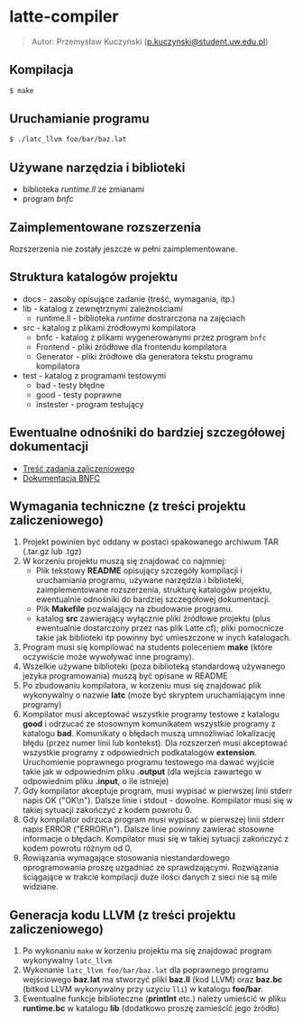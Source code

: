 # latte-compiler
> Autor: Przemysław Kuczyński (p.kuczynski@student.uw.edu.pl)

## Kompilacja

```bash
$ make
```

## Uruchamianie programu

```bash
$ ./latc_llvm foo/bar/baz.lat
```

## Używane narzędzia i biblioteki

- biblioteka *runtime.ll* ze zmianami
- program *bnfc*

## Zaimplementowane rozszerzenia

Rozszerzenia nie zostały jeszcze w pełni zaimplementowane.

## Struktura katalogów projektu

* docs - zasoby opisujące zadanie (treść, wymagania, itp.)
* lib - katalog z zewnętrznymi zależnościami
  - runtime.ll - biblioteka *runtime* dostrarczona na zajęciach
* src - katalog z plikami źródłowymi kompilatora
  - bnfc - katalog z plikami wygenerowanymi przez program `bnfc`
  - Frontend - pliki źródłowe dla frontendu kompilatora
  - Generator - pliki źródłowe dla generatora tekstu programu kompilatora
* test - katalog z programami testowymi
  - bad - testy błędne
  - good - testy poprawne
  - instester - program testujący

## Ewentualne odnośniki do bardziej szczegółowej dokumentacji
- [Treść zadania zaliczeniowego](https://www.mimuw.edu.pl/~ben/Zajecia/Mrj2017/latte.html)
- [Dokumentacja BNFC](https://bnfc.readthedocs.io/en/latest/)

## Wymagania techniczne (z treści projektu zaliczeniowego)

1. Projekt powinien być oddany w postaci spakowanego archiwum TAR
   (.tar.gz lub .tgz)
2. W korzeniu projektu muszą się znajdować co najmniej:
    * Plik tekstowy **README** opisujący szczegóły kompilacji i uruchamiania
      programu, używane narzędzia i biblioteki, zaimplementowane rozszerzenia,
      strukturę katalogów projektu, ewentualnie odnośniki do bardziej
      szczegółowej dokumentacji.
    * Plik **Makefile** pozwalający na zbudowanie programu.
    * katalog **src** zawierający wyłącznie pliki źródłowe projektu (plus
      ewentualnie dostarczony przez nas plik Latte.cf); pliki pomocnicze takie
       jak biblioteki itp powinny być umieszczone w inych katalogach.
3. Program musi się kompilować na students poleceniem **make**
   (które oczywiście może wywoływać inne programy).
4. Wszelkie używane biblioteki (poza biblioteką standardową używanego jezyka
   programowania) muszą być opisane w README
5. Po zbudowaniu kompilatora, w korzeniu musi się znajdować plik wykonywalny
   o nazwie **latc** (może być skryptem uruchamiającym inne programy)
6. Kompilator musi akceptować wszystkie programy testowe z katalogu **good**
   i odrzucać ze stosownym komunikatem wszystkie programy z katalogu **bad**.
   Komunikaty o błędach muszą umnożliwiać lokalizację błędu (przez numer linii
   lub kontekst). Dla rozszerzeń musi akceptować wszystkie programy z
   odpowiednich podkatalogów **extension**. Uruchomienie poprawnego programu
   testowego ma dawać wyjście takie jak w odpowiednim pliku **.output**
   (dla wejścia zawartego w odpowiednim pliku **.input**, o ile istnieje)
7. Gdy kompilator akceptuje program, musi wypisać w pierwszej linii stderr
   napis OK ("OK\n"). Dalsze linie i stdout - dowolne. Kompilator musi się
   w takiej sytuacji zakończyć z kodem powrotu 0.
8. Gdy kompilator odrzuca program musi wypisać w pierwszej linii stderr napis
   ERROR ("ERROR\n"). Dalsze linie powinny zawierać stosowne informacje
   o błędach. Kompilator musi się w takiej sytuacji zakończyć z kodem powrotu
   różnym od 0.
9. Rowiązania wymagające stosowania niestandardowego oprogramowania proszę
   uzgadniać ze sprawdzającymi. Rozwiązania ściągające w trakcie kompilacji
   duże ilości danych z sieci nie są mile widziane.

## Generacja kodu LLVM (z treści projektu zaliczeniowego)

1. Po wykonaniu `make` w korzeniu projektu ma się znajdować program wykonywalny
   `latc_llvm`
2. Wykonanie `latc_llvm foo/bar/baz.lat` dla poprawnego programu wejściowego
   **baz.lat** ma stworzyć pliki **baz.ll** (kod LLVM) oraz **baz.bc** (bitkod
   LLVM wykonywalny przy uzyciu `lli`) w katalogu **foo/bar**.
3. Ewentualne funkcje biblioteczne (**printInt** etc.) należy umieścić w pliku
   **runtime.bc** w katalogu **lib** (dodatkowo proszę zamieścić jego źródło)
   